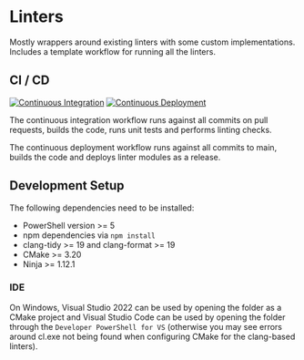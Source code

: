 # Linters

Mostly wrappers around existing linters with some custom implementations. Includes a template workflow for running all the
linters.

## CI / CD

[![Continuous Integration](https://github.com/J-Afzal/Linters/actions/workflows/ContinuousIntegration.yml/badge.svg)](https://github.com/J-Afzal/Linters/actions/workflows/ContinuousIntegration.yml)
[![Continuous Deployment](https://github.com/J-Afzal/Linters/actions/workflows/ContinuousDeployment.yml/badge.svg)](https://github.com/J-Afzal/Linters/actions/workflows/ContinuousDeployment.yml)

The continuous integration workflow runs against all commits on pull requests, builds the code, runs unit tests and performs
linting checks.

The continuous deployment workflow runs against all commits to main, builds the code and deploys linter modules as a release.

## Development Setup

The following dependencies need to be installed:

- PowerShell version >= 5
- npm dependencies via `npm install`
- clang-tidy >= 19 and clang-format >= 19
- CMake >= 3.20
- Ninja >= 1.12.1

### IDE

On Windows, Visual Studio 2022 can be used by opening the folder as a CMake project and Visual Studio Code can be used by
opening the folder through the `Developer PowerShell for VS` (otherwise you may see errors around cl.exe not being found when
configuring CMake for the clang-based linters).

<!--
TODO - Linters

Add azure pipeline templates

run pipelines against empty repo
required github workflows

use command more often in write-output (check if triggers work and then use in terminal games to check if template works)

TODO - Terminal Games

Doxygen
    Add build to CI with artifact to check.
    Add build and publish to CD and publish to GH pages (maybe commit to repo but make sure no infinite loop)
    Update readme to link to GH pages docs

-----

zig build system???
Performance profile code to see where performance lost in battleships

------

unit test all the things

change master to main?

-->
